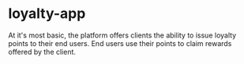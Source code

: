 # loyalty-app
 At it's most basic, the platform offers clients the ability to issue loyalty points to their end users. End users use their points to claim rewards offered by the client.
